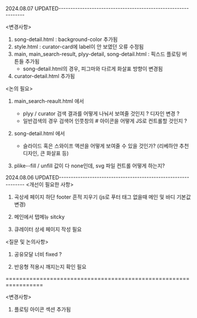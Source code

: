 2024.08.07 UPDATED---------------------------------------------------------------

<변경사항>
1. song-detail.html : background-color 추가됨
2. style.html : curator-card에 label이 안 보였던 오류 수정됨
3. main, main_search-result, plyy-detail, song-detail.html : 픽스드 플로팅 버튼들 추가됨
    - song-detail.html의 경우, 피그마와 다르게 화살표 방향이 변경됨
4. curator-detail.html 추가됨

<논의 필요>
1. main_search-reault.html 에서 
    - plyy / curator 검색 결과를 어떻게 나눠서 보여줄 것인지 ? 디자인 변경 ?
    - 일반검색의 경우 검색어 인풋창의 # 아이콘을 어떻게 JS로 컨트롤할 것인지 ?

2. song-detail.html 에서
    - 슬라이드 혹은 스와이프 액션을 어떻게 보여줄 수 있을 것인가? (리베하얀 추천 디자인, 큰 화살표 등)

3. plike--fill / unfill 값이 다 none인데, svg 파일 컨트롤 어떻게 하는지?



2024.08.06 UPDATED---------------------------------------------------------------
<개선이 필요한 사항>

1. 곡상세 페이지 하단 footer 흔적 지우기 (js로 푸터 태그 없을때 메인 및 바디 기본값 변경)

2. 메인에서 탭메뉴 sitcky

3. 큐레이터 상세 페이지 작성 필요

<질문 및 논의사항>

1. 공유모달 너비 fixed ?

2. 반응형 적용시 깨지는지 확인 필요

=================================================================

<변경사항>
1. 플로팅 아이콘 섹션 추가됨